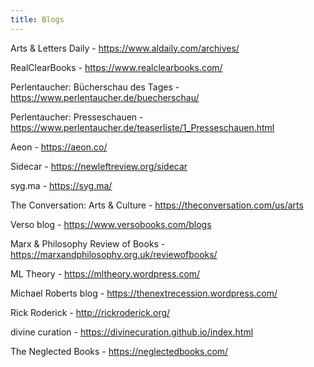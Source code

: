 ```yaml
---
title: Blogs
---
```


Arts & Letters Daily - <https://www.aldaily.com/archives/>

RealClearBooks - <https://www.realclearbooks.com/>

Perlentaucher: Bücherschau des Tages - <https://www.perlentaucher.de/buecherschau/>

Perlentaucher: Presseschauen - <https://www.perlentaucher.de/teaserliste/1_Presseschauen.html>

Aeon - <https://aeon.co/>

Sidecar - <https://newleftreview.org/sidecar>

syg.ma - <https://syg.ma/>

The Conversation: Arts & Culture - <https://theconversation.com/us/arts>

Verso blog - <https://www.versobooks.com/blogs>

Marx & Philosophy Review of Books - <https://marxandphilosophy.org.uk/reviewofbooks/>

ML Theory - <https://mltheory.wordpress.com/>

Michael Roberts blog - <https://thenextrecession.wordpress.com/>

Rick Roderick - <http://rickroderick.org/>

divine curation - <https://divinecuration.github.io/index.html>

The Neglected Books - <https://neglectedbooks.com/>